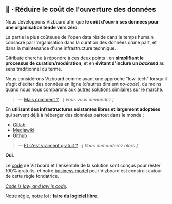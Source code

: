 
## 💸 · Réduire le coût de l'ouverture des données

Nous développons Vizboard afin que **le coût d'ouvrir ses données pour une organisation tende vers zéro**.

La partie la plus coûteuse de l'open data réside dans le temps humain consacré par l'organisation dans la curation des données d'une part, et dans la maintenance d'une infrastructure technique.

Gitribute cherche à répondre à ces deux points : en **simplifiant le processus de curation/modération**, et en **évitant d'inclure un _backend_** au sens traditionnel du terme.

Nous considérons Vizboard comme ayant une approche "low-tech" lorsqu'il s'agit d'éditer des données en ligne (d'autres diraient _no-code_), du moins quand nous nous comparons aux [autres solutions similaires sur le marché](/benchmark).

> — [Mais comment ?](/blog)
> &nbsp; _( Vous vous demandez )_

En **utilisant des infrastructures existantes libres et largement adoptées** qui servent déjà à héberger des données partout dans le monde ;

- [Gitlab](https://gitlab.com/)
- [Mediawiki](https://www.mediawiki.org/wiki/MediaWiki)
- [Github](https://github.com/)

> — [Et c'est vraiment gratuit ?](/business-model)
> &nbsp; _( Vous demanderez alors )_

**Oui**.

Le [code](/software) de Vizboard et l'ensemble de la solution sont conçus pour rester 100% gratuits, et notre [business model](/business-model) pour Vizboard est construit autour de cette règle fondatrice.

_[Code is law, and law is code](https://journals.openedition.org/factsreports/4518)_.

Notre règle, notre loi : **faire du logiciel libre**.
